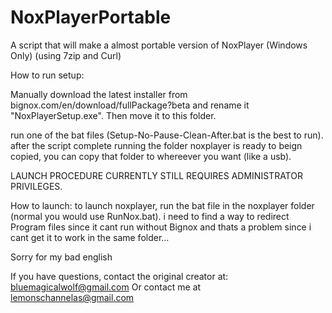 # NoxPlayerPortable
A script that will make a almost portable version of NoxPlayer (Windows Only) (using 7zip and Curl)

How to run setup:

Manually download the latest installer from bignox.com/en/download/fullPackage?beta and rename it "NoxPlayerSetup.exe". Then move it to this folder.

run one of the bat files (Setup-No-Pause-Clean-After.bat is the best to run). 
after the script complete running the folder noxplayer is ready to beign copied, you can copy that folder to whereever you want (like a usb). 

LAUNCH PROCEDURE CURRENTLY STILL REQUIRES ADMINISTRATOR PRIVILEGES.

How to launch:
to launch noxplayer, run the bat file in the noxplayer folder (normal you would use RunNox.bat). i need to find a way to redirect Program files since it cant run without Bignox and thats a problem since i cant get it to work in the same folder...



Sorry for my bad english


If you have questions, contact the original creator at: bluemagicalwolf@gmail.com
Or contact me at lemonschannelas@gmail.com


